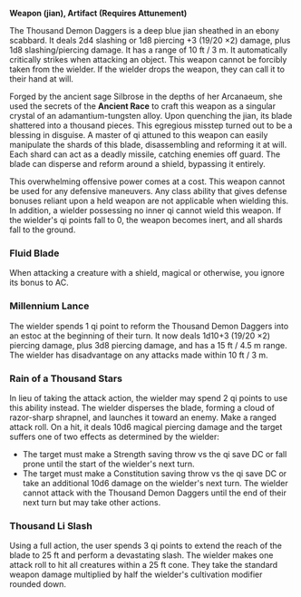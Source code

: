 **Weapon (jian), Artifact (Requires Attunement)**

The Thousand Demon Daggers is a deep blue jian sheathed in an ebony scabbard. It deals 2d4 slashing or 1d8 piercing +3 (19/20 ×2) damage, plus 1d8 slashing/piercing damage. It has a range of 10 ft / 3 m. It automatically critically strikes when attacking an object. This weapon cannot be forcibly taken from the wielder. If the wielder drops the weapon, they can call it to their hand at will.

Forged by the ancient sage Silbrose in the depths of her Arcanaeum, she used the secrets of the **Ancient Race** to craft this weapon as a singular crystal of an adamantium-tungsten alloy. Upon quenching the jian, its blade shattered into a thousand pieces. This egregious misstep turned out to be a blessing in disguise. A master of qi attuned to this weapon can easily manipulate the shards of this blade, disassembling and reforming it at will. Each shard can act as a deadly missile, catching enemies off guard. The blade can disperse and reform around a shield, bypassing it entirely.

This overwhelming offensive power comes at a cost. This weapon cannot be used for any defensive maneuvers. Any class ability that gives defense bonuses reliant upon a held weapon are not applicable when wielding this. In addition, a wielder possessing no inner qi cannot wield this weapon. If the wielder's qi points fall to 0, the weapon becomes inert, and all shards fall to the ground.

### Fluid Blade

When attacking a creature with a shield, magical or otherwise, you ignore its bonus to AC.

### Millennium Lance

The wielder spends 1 qi point to reform the Thousand Demon Daggers into an estoc at the beginning of their turn. It now deals 1d10+3 (19/20 ×2) piercing damage, plus 3d8 piercing damage, and has a 15 ft / 4.5 m range. The wielder has disadvantage on any attacks made within 10 ft / 3 m.

### Rain of a Thousand Stars

In lieu of taking the attack action, the wielder may spend 2 qi points to use this ability instead. The wielder disperses the blade, forming a cloud of razor-sharp shrapnel, and launches it toward an enemy. Make a ranged attack roll. On a hit, it deals 10d6 magical piercing damage and the target suffers one of two effects as determined by the wielder:

- The target must make a Strength saving throw vs the qi save DC or fall prone until the start of the wielder's next turn.
- The target must make a Constitution saving throw vs the qi save DC or take an additional 10d6 damage on the wielder's next turn. The wielder cannot attack with the Thousand Demon Daggers until the end of their next turn but may take other actions.

### Thousand Li Slash

Using a full action, the user spends 3 qi points to extend the reach of the blade to 25 ft and perform a devastating slash. The wielder makes one attack roll to hit all creatures within a 25 ft cone. They take the standard weapon damage multiplied by half the wielder's cultivation modifier rounded down.
